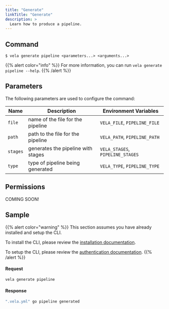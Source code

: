 ```yaml
---
title: "Generate"
linkTitle: "Generate"
description: >
  Learn how to produce a pipeline.
---
```


## Command

```
$ vela generate pipeline <parameters...> <arguments...>
```

{{% alert color="info" %}}
For more information, you can run `vela generate pipeline --help`.
{{% /alert %}}

## Parameters

The following parameters are used to configure the command:

| Name     | Description                        | Environment Variables            |
| -------- | ---------------------------------- | -------------------------------- |
| `file`   | name of the file for the pipeline  | `VELA_FILE`, `PIPELINE_FILE`     |
| `path`   | path to the file for the pipeline  | `VELA_PATH`, `PIPELINE_PATH`     |
| `stages` | generates the pipeline with stages | `VELA_STAGES`, `PIPELINE_STAGES` |
| `type`   | type of pipeline being generated   | `VELA_TYPE`, `PIPELINE_TYPE`     |

## Permissions

COMING SOON!

## Sample

{{% alert color="warning" %}}
This section assumes you have already installed and setup the CLI.

To install the CLI, please review the [installation documentation](/docs/reference/cli/install/).

To setup the CLI, please review the [authentication documentation](/docs/reference/cli/authentication/).
{{% /alert %}}

#### Request

```sh
vela generate pipeline
```

#### Response

```sh
".vela.yml" go pipeline generated
```
